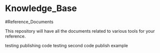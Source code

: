 # Knowledge_Base

#Reference_Documents

This repository will have all the documents related to various tools for your reference.

testing publishing code
testing second code publish example
